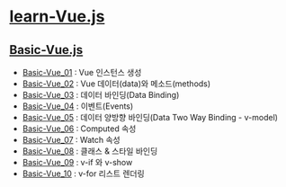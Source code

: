 # [learn-Vue.js](https://github.com/ymiru0324/learn-Vue.js)
## [Basic-Vue.js](https://github.com/ymiru0324/learn-Vue.js/tree/main/Basic-Vue.js)

* [Basic-Vue_01](https://github.com/ymiru0324/learn-Vue.js/blob/main/Basic-Vue.js/Basic-Vue_01.html) : Vue 인스턴스 생성   
* [Basic-Vue_02](https://github.com/ymiru0324/learn-Vue.js/blob/main/Basic-Vue.js/Basic-Vue_02.html) : Vue 데이터(data)와 메소드(methods)   
* [Basic-Vue_03](https://github.com/ymiru0324/learn-Vue.js/blob/main/Basic-Vue.js/Basic-Vue_03.html) : 데이터 바인딩(Data Binding)   
* [Basic-Vue_04](https://github.com/ymiru0324/learn-Vue.js/blob/main/Basic-Vue.js/Basic-Vue_04.html) : 이벤트(Events)   
* [Basic-Vue_05](https://github.com/ymiru0324/learn-Vue.js/blob/main/Basic-Vue.js/Basic-Vue_05.html) : 데이터 양방향 바인딩(Data Two Way Binding - v-model)   
* [Basic-Vue_06](https://github.com/ymiru0324/learn-Vue.js/blob/main/Basic-Vue.js/Basic-Vue_06.html) : Computed 속성   
* [Basic-Vue_07](https://github.com/ymiru0324/learn-Vue.js/blob/main/Basic-Vue.js/Basic-Vue_07.html) : Watch 속성   
* [Basic-Vue_08](https://github.com/ymiru0324/learn-Vue.js/blob/main/Basic-Vue.js/Basic-Vue_08.html) : 클래스 & 스타일 바인딩   
* [Basic-Vue_09](https://github.com/ymiru0324/learn-Vue.js/blob/main/Basic-Vue.js/Basic-Vue_09.html) : v-if 와 v-show   
* [Basic-Vue_10](https://github.com/ymiru0324/learn-Vue.js/blob/main/Basic-Vue.js/Basic-Vue_10.html) : v-for 리스트 렌더링   
